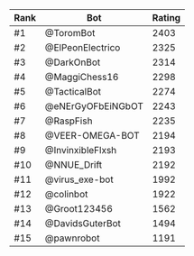 Rank|Bot|Rating
---|---|---
#1|@ToromBot|2403
#2|@ElPeonElectrico|2325
#3|@DarkOnBot|2314
#4|@MaggiChess16|2298
#5|@TacticalBot|2274
#6|@eNErGyOFbEiNGbOT|2243
#7|@RaspFish|2235
#8|@VEER-OMEGA-BOT|2194
#9|@InvinxibleFlxsh|2193
#10|@NNUE_Drift|2192
#11|@virus_exe-bot|1992
#12|@colinbot|1922
#13|@Groot123456|1562
#14|@DavidsGuterBot|1494
#15|@pawnrobot|1191
